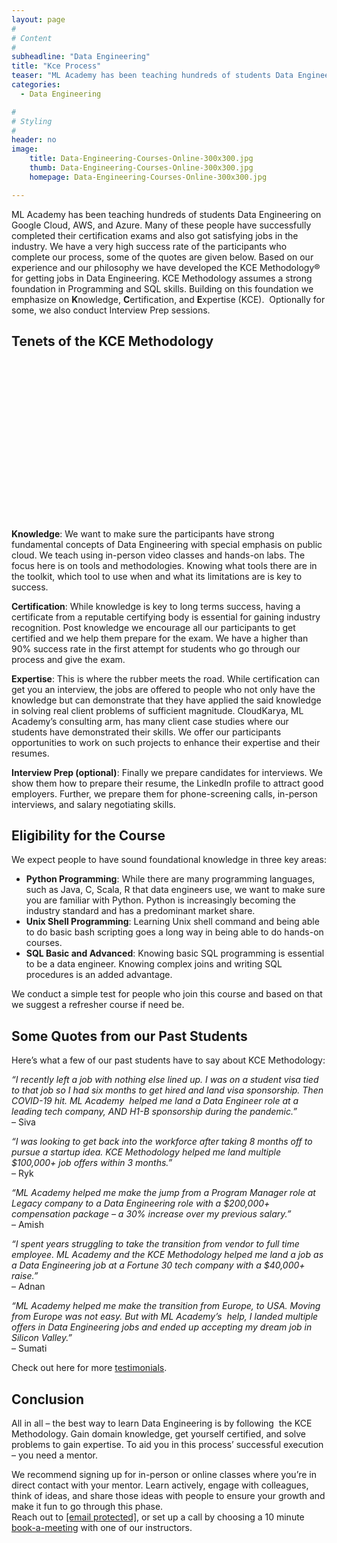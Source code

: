 ```yaml
---
layout: page
#
# Content
#
subheadline: "Data Engineering"
title: "Kce Process"
teaser: "ML Academy has been teaching hundreds of students Data Engineering on Google Cloud, AWS, and Azure. Many of these people have successfully completed their certification exams and also got satisfying jobs in the industry. We have a very high success"
categories:
  - Data Engineering

#
# Styling
#
header: no
image:
    title: Data-Engineering-Courses-Online-300x300.jpg
    thumb: Data-Engineering-Courses-Online-300x300.jpg
    homepage: Data-Engineering-Courses-Online-300x300.jpg

---
```


ML Academy has been teaching hundreds of students Data Engineering on Google Cloud, AWS, and Azure. Many of these people have successfully completed their certification exams and also got satisfying jobs in the industry. We have a very high success rate of the participants who complete our process, some of the quotes are given below. Based on our experience and our philosophy we have developed the KCE Methodology® for getting jobs in Data Engineering. KCE Methodology assumes a strong foundation in Programming and SQL skills. Building on this foundation we emphasize on **K**nowledge, **C**ertification, and **E**xpertise (KCE).  Optionally for some, we also conduct Interview Prep sessions.


Tenets of the KCE Methodology
-----------------------------


![](data:image/svg+xml,%3Csvg%20xmlns='http://www.w3.org/2000/svg'%20viewBox='0%200%201024%20547'%3E%3C/svg%3E)
**Knowledge**: We want to make sure the participants have strong fundamental concepts of Data Engineering with special emphasis on public cloud. We teach using in-person video classes and hands-on labs. The focus here is on tools and methodologies. Knowing what tools there are in the toolkit, which tool to use when and what its limitations are is key to success.


**Certification**: While knowledge is key to long terms success, having a certificate from a reputable certifying body is essential for gaining industry recognition. Post knowledge we encourage all our participants to get certified and we help them prepare for the exam. We have a higher than 90% success rate in the first attempt for students who go through our process and give the exam.


**Expertise**: This is where the rubber meets the road. While certification can get you an interview, the jobs are offered to people who not only have the knowledge but can demonstrate that they have applied the said knowledge in solving real client problems of sufficient magnitude. CloudKarya, ML Academy’s consulting arm, has many client case studies where our students have demonstrated their skills. We offer our participants opportunities to work on such projects to enhance their expertise and their resumes.


**Interview Prep (optional)**: Finally we prepare candidates for interviews. We show them how to prepare their resume, the LinkedIn profile to attract good employers. Further, we prepare them for phone-screening calls, in-person interviews, and salary negotiating skills.


Eligibility for the Course
--------------------------


We expect people to have sound foundational knowledge in three key areas:


* **Python Programming**: While there are many programming languages, such as Java, C, Scala, R that data engineers use, we want to make sure you are familiar with Python. Python is increasingly becoming the industry standard and has a predominant market share.
* **Unix Shell Programming**: Learning Unix shell command and being able to do basic bash scripting goes a long way in being able to do hands-on courses.
* **SQL Basic and Advanced**: Knowing basic SQL programming is essential to be a data engineer. Knowing complex joins and writing SQL procedures is an added advantage.


We conduct a simple test for people who join this course and based on that we suggest a refresher course if need be.


Some Quotes from our Past Students
----------------------------------


Here’s what a few of our past students have to say about KCE Methodology:


*“I recently left a job with nothing else lined up. I was on a student visa tied to that job so I had six months to get hired and land visa sponsorship. Then COVID-19 hit. ML Academy  helped me land a Data Engineer role at a leading tech company, AND H1-B sponsorship during the pandemic.”*   
– Siva


*“I was looking to get back into the workforce after taking 8 months off to pursue a startup idea. KCE Methodology helped me land multiple $100,000+ job offers within 3 months.”*   
– Ryk


*“ML Academy helped me make the jump from a Program Manager role at Legacy company to a Data Engineering role with a $200,000+ compensation package – a 30% increase over my previous salary.”*   
– Amish


*“I spent years struggling to take the transition from vendor to full time employee. ML Academy and the KCE Methodology helped me land a job as a Data Engineering job at a Fortune 30 tech company with a $40,000+ raise.”*   
– Adnan


*“ML Academy helped me make the transition from Europe, to USA. Moving from Europe was not easy. But with ML Academy’s  help, I landed multiple offers in Data Engineering jobs and ended up accepting my dream job in Silicon Valley.”*   
– Sumati


Check out here for more [testimonials](https://mlacademy.io/testimonials/). 


Conclusion
----------


All in all – the best way to learn Data Engineering is by following  the KCE Methodology. Gain domain knowledge, get yourself certified, and solve problems to gain expertise. To aid you in this process’ successful execution – you need a mentor.


We recommend signing up for in-person or online classes where you’re in direct contact with your mentor. Learn actively, engage with colleagues, think of ideas, and share those ideas with people to ensure your growth and make it fun to go through this phase.   
Reach out to [[email protected]](/cdn-cgi/l/email-protection#4d24232b220d20212c2e29282034632422), or set up a call by choosing a 10 minute [book-a-meeting](https://mlacademy.na.chilipiper.com/book/me/venkatesh-tadinada?type=my-meeting) with one of our instructors.


